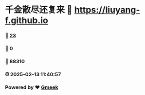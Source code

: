 # 千金散尽还复来 :link: https://liuyang-f.github.io 
### :page_facing_up: [23](https://liuyang-f.github.io/tag.html) 
### :speech_balloon: 0 
### :hibiscus: 88310 
### :alarm_clock: 2025-02-13 11:40:57 
### Powered by :heart: [Gmeek](https://github.com/Meekdai/Gmeek)
